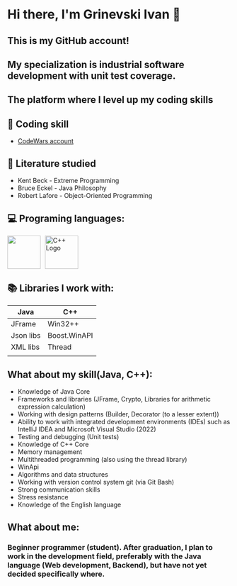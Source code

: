 # Hi there, I'm Grinevski Ivan 👋
## This is my GitHub account!
## My specialization is industrial software development with unit test coverage.

## The platform where I level up my coding skills
## 🔗 Coding skill
- [CodeWars account](https://www.codewars.com/users/GriVanBSU)

## 📖 Literature studied
- Kent Beck - Extreme Programming
- Bruce Eckel - Java Philosophy
- Robert Lafore - Object-Oriented Programming

## 💻 Programing languages:
<div style="display: flex; align-items: center;">
  <img src="https://cdn.jsdelivr.net/gh/devicons/devicon/icons/java/java-plain-wordmark.svg" style="width: 75px; height: 75px; margin-right: 10px;" />
  <img src="https://raw.githubusercontent.com/isocpp/logos/master/cpp_logo.png" alt="C++ Logo" width="75" height="75" />
</div>

## 📚 Libraries I work with:
|    Java    |     C++    |
|------------|------------|
| JFrame     |   Win32++  |
| Json libs  |Boost.WinAPI|
| XML libs   |    Thread  |
|            |            |

## What about my skill(Java, C++):
- Knowledge of Java Core
- Frameworks and libraries (JFrame, Crypto, Libraries for arithmetic expression calculation)
- Working with design patterns (Builder, Decorator (to a lesser extent))
- Ability to work with integrated development environments (IDEs) such as IntelliJ IDEA and Microsoft Visual Studio (2022)
- Testing and debugging (Unit tests)
- Knowledge of C++ Core
- Memory management
- Multithreaded programming (also using the thread library)
- WinApi
- Algorithms and data structures
- Working with version control system git (via Git Bash)
- Strong communication skills
- Stress resistance
- Knowledge of the English language

## What about me:
### Beginner programmer (student). After graduation, I plan to work in the development field, preferably with the Java language (Web development, Backend), but have not yet decided specifically where.
